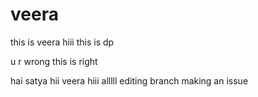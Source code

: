 # veera
this is veera
hiii this is dp

u r wrong this is right

hai satya
hii veera
hiii alllll
editing branch
making an issue
